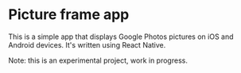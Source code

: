 # Picture frame app

This is a simple app that displays Google Photos pictures on iOS and Android devices. It's written using React Native.

Note: this is an experimental project, work in progress.